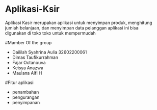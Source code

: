 # Aplikasi-Ksir 
Aplikasi Kasir merupakan aplikasi untuk menyimpan produk, menghitung jumlah belanjaan, dan menyimpan data pelanggan
aplikasi ini bisa digunakan di toko toko untuk mempermudah 

#Mamber Of the group
- Daililah Syahrina Aulia 32602200061
- Dimas Taufikurrahman
- Fajar Octanouva
- Keisya Anazwa
- Maulana Alfi H

#Fitur aplikasi
- penambahan
- pengurangan
- penyimpanan
